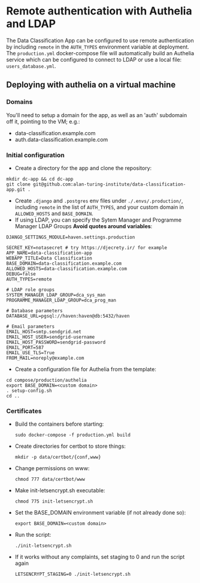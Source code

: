 # Remote authentication with Authelia and LDAP
The Data Classification App can be configured to use remote authentication by including `remote` in the `AUTH_TYPES` environment variable at deployment. The `production.yml` docker-compose file will automatically build an Authelia service which can be configured to connect to LDAP or use a local file: `users_database.yml`.

## Deploying with authelia on a virtual machine

### Domains
You'll need to setup a domain for the app, as well as an 'auth' subdomain off it, pointing to the VM; e.g.:
* data-classification.example.com
* auth.data-classification.example.com

### Initial configuration
* Create a directory for the app and clone the repository:
```
mkdir dc-app && cd dc-app
git clone git@github.com:alan-turing-institute/data-classification-app.git .
```
* Create `.django` and `.postgres` env files under `./.envs/.production/`, including `remote` in the list of `AUTH_TYPES`, and your custom domain in `ALLOWED_HOSTS` and `BASE_DOMAIN`. 
* If using LDAP, you can specify the Sytem Manager and Programme Manager LDAP Groups
**Avoid quotes around variables**:

```
DJANGO_SETTINGS_MODULE=haven.settings.production

SECRET_KEY=notasecret # try https://djecrety.ir/ for example
APP_NAME=data-classification-app
WEBAPP_TITLE=Data Classification
BASE_DOMAIN=data-classification.example.com
ALLOWED_HOSTS=data-classification.example.com
DEBUG=false
AUTH_TYPES=remote

# LDAP role groups
SYSTEM_MANAGER_LDAP_GROUP=dca_sys_man
PROGRAMME_MANAGER_LDAP_GROUP=dca_prog_man

# Database parameters
DATABASE_URL=pgsql://haven:haven@db:5432/haven

# Email parameters
EMAIL_HOST=smtp.sendgrid.net
EMAIL_HOST_USER=sendgrid-username
EMAIL_HOST_PASSWORD=sendgrid-password
EMAIL_PORT=587
EMAIL_USE_TLS=True
FROM_MAIL=noreply@example.com
```

* Create a configuration file for Authelia from the template:
```
cd compose/production/authelia
export BASE_DOMAIN=<custom domain>
. setup-config.sh
cd ..
```

### Certificates

* Build the containers before starting:

  `sudo docker-compose -f production.yml build`
* Create directories for certbot to store things:

  `mkdir -p data/certbot/{conf,www}`
* Change permissions on www:

  `chmod 777 data/certbot/www`
* Make init-letsencrypt.sh executable:

  `chmod 775 init-letsencrypt.sh`
* Set the BASE_DOMAIN environment variable (if not already done so):

  `export BASE_DOMAIN=<custom domain>`
* Run the script:
  
  `./init-letsencrypt.sh`
* If it works without any complaints, set staging to 0 and run the script again

  `LETSENCRYPT_STAGING=0 ./init-letsencrypt.sh`

